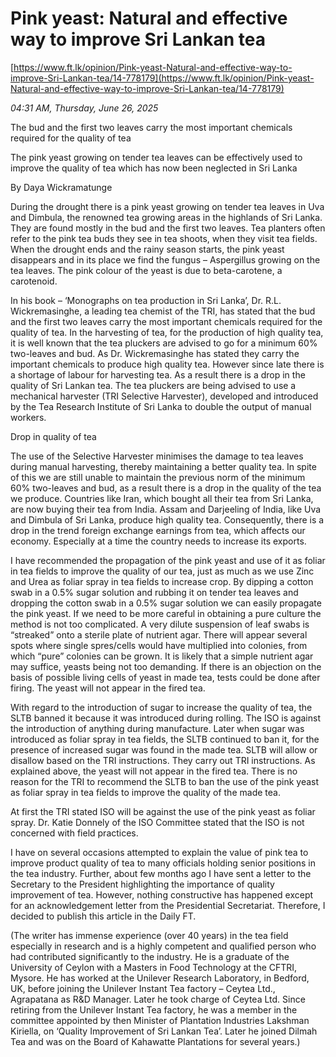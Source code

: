 # Pink yeast: Natural and effective way to improve Sri Lankan tea

[https://www.ft.lk/opinion/Pink-yeast-Natural-and-effective-way-to-improve-Sri-Lankan-tea/14-778179](https://www.ft.lk/opinion/Pink-yeast-Natural-and-effective-way-to-improve-Sri-Lankan-tea/14-778179)

*04:31 AM, Thursday, June 26, 2025*

The bud and the first two leaves carry the most important chemicals required for the quality of tea

The pink yeast growing on tender tea leaves can be effectively used to improve the quality of tea which has now been neglected in Sri Lanka

By Daya Wickramatunge

During the drought there is a pink yeast growing on tender tea leaves in Uva and Dimbula, the renowned tea growing areas in the highlands of Sri Lanka. They are found mostly in the bud and the first two leaves. Tea planters often refer to the pink tea buds they see in tea shoots, when they visit tea fields. When the drought ends and the rainy season starts, the pink yeast disappears and in its place we find the fungus – Aspergillus growing on the tea leaves. The pink colour of the yeast is due to beta-carotene, a carotenoid.

In his book – ‘Monographs on tea production in Sri Lanka’, Dr. R.L. Wickremasinghe, a leading tea chemist of the TRI, has stated that the bud and the first two leaves carry the most important chemicals required for the quality of tea. In the harvesting of tea, for the production of high quality tea, it is well known that the tea pluckers are advised to go for a minimum 60% two-leaves and bud. As Dr. Wickremasinghe has stated they carry the important chemicals to produce high quality tea. However since late there is a shortage of labour for harvesting tea. As a result there is a drop in the quality of Sri Lankan tea. The tea pluckers are being advised to use a mechanical harvester (TRI Selective Harvester), developed and introduced by the Tea Research Institute of Sri Lanka to double the output of manual workers.

Drop in quality of tea

The use of the Selective Harvester minimises the damage to tea leaves during manual harvesting, thereby maintaining a better quality tea. In spite of this we are still unable to maintain the previous norm of the minimum 60% two-leaves and bud, as a result there is a drop in the quality of the tea we produce. Countries like Iran, which bought all their tea from Sri Lanka, are now buying their tea from India. Assam and Darjeeling of India, like Uva and Dimbula of Sri Lanka, produce high quality tea. Consequently, there is a drop in the trend foreign exchange earnings from tea, which affects our economy. Especially at a time the country needs to increase its exports.

I have recommended the propagation of the pink yeast and use of it as foliar in tea fields to improve the quality of our tea, just as much as we use Zinc and Urea as foliar spray in tea fields to increase crop. By dipping a cotton swab in a 0.5% sugar solution and rubbing it on tender tea leaves and dropping the cotton swab in a 0.5% sugar solution we can easily propagate the pink yeast. If we need to be more careful in obtaining a pure culture the method is not too complicated. A very dilute suspension of leaf swabs is “streaked” onto a sterile plate of nutrient agar. There will appear several spots where single spres/cells would have multiplied into colonies, from which “pure” colonies can be grown. It is likely that a simple nutrient agar may suffice, yeasts being not too demanding. If there is an objection on the basis of possible living cells of yeast in made tea, tests could be done after firing. The yeast will not appear in the fired tea.

With regard to the introduction of sugar to increase the quality of tea, the SLTB banned it because it was introduced during rolling. The ISO is against the introduction of anything during manufacture. Later when sugar was introduced as foliar spray in tea fields, the SLTB continued to ban it, for the presence of increased sugar was found in the made tea. SLTB will allow or disallow based on the TRI instructions. They carry out TRI instructions. As explained above, the yeast will not appear in the fired tea. There is no reason for the TRI to recommend the SLTB to ban the use of the pink yeast as foliar spray in tea fields to improve the quality of the made tea.

At first the TRI stated ISO will be against the use of the pink yeast as foliar spray. Dr. Katie Donnely of the ISO Committee stated that the ISO is not concerned with field practices.

I have on several occasions attempted to explain the value of pink tea to improve product quality of tea to many officials holding senior positions in the tea industry. Further, about few months ago I have sent a letter to the Secretary to the President highlighting the importance of quality improvement of tea. However, nothing constructive has happened except for an acknowledgement letter from the Presidential Secretariat. Therefore, I decided to publish this article in the Daily FT.

(The writer has immense experience (over 40 years) in the tea field especially in research and is a highly competent and qualified person who had contributed significantly to the industry. He is a graduate of the University of Ceylon with a Masters in Food Technology at the CFTRI, Mysore. He has worked at the Unilever Research Laboratory, in Bedford, UK, before joining the Unilever Instant Tea factory – Ceytea Ltd., Agrapatana as R&D Manager. Later he took charge of Ceytea Ltd. Since retiring from the Unilever Instant Tea factory, he was a member in the committee appointed by then Minister of Plantation Industries Lakshman Kiriella, on ‘Quality Improvement of Sri Lankan Tea’. Later he joined Dilmah Tea and was on the Board of Kahawatte Plantations for several years.)

